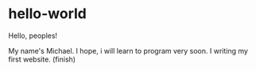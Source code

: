 # hello-world

Hello, peoples!

My name's Michael. I hope, i will learn to program very soon.
I writing my first website.
(finish)
